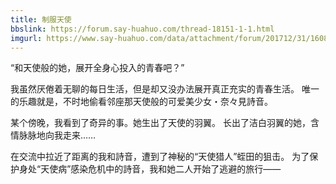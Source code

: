 ```yaml
---
title: 制服天使
bbslink: https://forum.say-huahuo.com/thread-18151-1-1.html
imgurl: https://www.say-huahuo.com/data/attachment/forum/201712/31/160802uh31zz34hha4ang5.jpg
---
```


“和天使般的她，展开全身心投入的青春吧？”

我虽然厌倦着无聊的每日生活，但是却又没办法展开真正充实的青春生活。
唯一的乐趣就是，不时地偷看邻座那天使般的可爱美少女・奈々見詩音。

某个傍晚，我看到了奇异的事。她生出了天使的羽翼。
长出了洁白羽翼的她，含情脉脉地向我走来……

在交流中拉近了距离的我和詩音，遭到了神秘的“天使猎人”蛭田的狙击。
为了保护身处“天使病”感染危机中的詩音，我和她二人开始了逃避的旅行――<!--more-->
